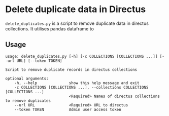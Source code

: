 # Delete duplicate data in Directus

`delete_duplicates.py` is a script to remove duplicate data in directus collections. It utilises pandas dataframe to 

## Usage
```
usage: delete_duplicates.py [-h] [-c COLLECTIONS [COLLECTIONS ...]] [--url URL] [--token TOKEN]

Script to remove duplicate records in directus collections

optional arguments:
    -h, --help              show this help message and exit
    -c COLLECTIONS [COLLECTIONS ...], --collections COLLECTIONS [COLLECTIONS ...]
                            <Required> Names of directus collections to remove duplicates
    --url URL               <Required> URL to directus
    --token TOKEN           Admin user access token
```